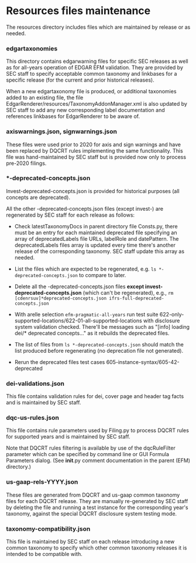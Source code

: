 # Resources files maintenance

The resources directory includes files which are maintained by release or as needed.

### edgartaxonomies

This directory contains edgarwarning files for specific SEC releases as well as for all-years operation of
EDGAR EFM validation.  They are provided by SEC staff to specify acceptable common taxonomy and linkbases
for a specific release (for the current and prior historical releases).

When a new edgartaxonomy file is produced, or additional taxonomies added to an existing file, the file
EdgarRenderer/resources/TaxonomyAddonManager.xml is also updated by SEC staff to add any new corresponding 
label documentation and references linkbases for EdgarRenderer to be aware of.

### axiswarnings.json, signwarnings.json

These files were used prior to 2020 for axis and sign warnings and have been replaced by DQCRT rules implementing the same
functionality.  This file was hand-maintained by SEC staff but is provided now only to process pre-2020 filings.

### *-deprecated-concepts.json

Invest-deprecated-concepts.json is provided for historical purposes (all concepts are deprecated).

All the other -deprecated-concepts.json files (except invest-) are regenerated by SEC staff for each release as follows:

* Check latestTaxonomyDocs in parent directory file Consts.py, there must be an entry for each maintained deprecated file specifying an array of deprecatedLabels file URLs, labelRole and datePattern.  The deprecatedLabels files array is updated
every time there's another release of the corresponding taxonomy.  SEC staff update this array as needed.

* List the files which are expected to be regenerated, e.g. `ls *-deprecated-concepts.json` to compare to later.

* Delete all the -deprecated-concepts.json files **except invest-deprecated-concepts.json** (which can't be regenerated), e.g., `rm [cdenrsuv]*deprecated-concepts.json ifrs-full-deprecated-concepts.json`

* With arelle selection `efm-pragmatic-all-years` run test suite 622-only-supported-locations/622-01-all-supported-locations with disclosure system validation checked.  There'll be messages such as "[info] loading dei/* deprecated concepts..." as it rebuilds the deprecated files.

* The list of files from `ls *-deprecated-concepts.json` should match the list produced before regenerating (no deprecation file not generated).

* Rerun the deprecated files test cases 605-instance-syntax/605-42-deprecated

### dei-validations.json

This file contains validation rules for dei, cover page and header tag facts and is maintained by SEC staff.

### dqc-us-rules.json

This file contains rule parameters used by Filing.py to process DQCRT rules for supported years and is maintained by SEC staff.

Note that DQCRT rules filtering is available by use of the dqcRuleFilter parameter which can be specified by command line or 
GUI Formula Parameters dialog.  (See __init__.py comment documentation in the parent (EFM) directory.)

### us-gaap-rels-YYYY.json

These files are generated from DQCRT and us-gaap common taxonomy files for each DQCRT release.  They are manually re-generated by SEC staff by deleting the file and running a test instance for the corresponding year's taxonomy, against the special DQCRT disclosure system testing mode.

### taxonomy-compatibility.json

This file is maintained by SEC staff on each release introducing a new common taxonomy to specify which other common taxonomy releases it is intended to be compatible with.

